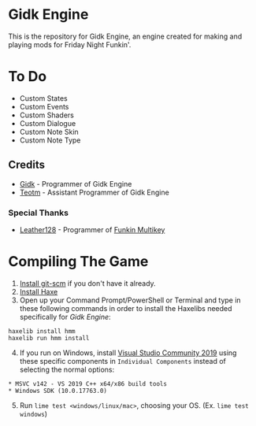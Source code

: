 # Gidk Engine

This is the repository for Gidk Engine, an engine created for making and playing mods for Friday Night Funkin'.

# To Do

- Custom States
- Custom Events
- Custom Shaders
- Custom Dialogue
- Custom Note Skin
- Custom Note Type

## Credits
* [Gidk](https://github.com/Gidk-g) - Programmer of Gidk Engine
* [Teotm](https://github.com/teotm) - Assistant Programmer of Gidk Engine

### Special Thanks
* [Leather128](https://github.com/Leather128) - Programmer of [Funkin Multikey](https://github.com/Leather128/Funkin-Multikey)

# Compiling The Game
1. [Install git-scm](https://git-scm.com/downloads) if you don't have it already.
2. [Install Haxe](https://haxe.org/download/)
3. Open up your Command Prompt/PowerShell or Terminal and type in these following commands in order to install the Haxelibs needed specifically for *Gidk Engine*:
```
haxelib install hmm
haxelib run hmm install
```
4. If you run on Windows, install [Visual Studio Community 2019](https://visualstudio.microsoft.com/thank-you-downloading-visual-studio/?sku=community&rel=16&utm_medium=microsoft&utm_source=docs.microsoft.com&utm_campaign=download+from+relnotes&utm_content=vs2019ga+button) using these specific components in `Individual Components` instead of selecting the normal options:
```
* MSVC v142 - VS 2019 C++ x64/x86 build tools
* Windows SDK (10.0.17763.0)
```
5. Run `lime test <windows/linux/mac>`, choosing your OS. (Ex. `lime test windows`)
